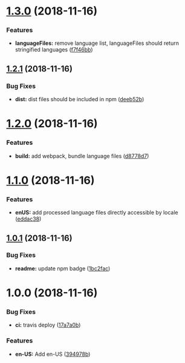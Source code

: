 # [1.3.0](https://github.com/Draggable/formeo-i18n/compare/v1.2.1...v1.3.0) (2018-11-16)


### Features

* **languageFiles:** remove language list, languageFiles should return stringified languages ([f7f46bb](https://github.com/Draggable/formeo-i18n/commit/f7f46bb))

## [1.2.1](https://github.com/Draggable/formeo-i18n/compare/v1.2.0...v1.2.1) (2018-11-16)


### Bug Fixes

* **dist:** dist files should be included in npm ([deeb52b](https://github.com/Draggable/formeo-i18n/commit/deeb52b))

# [1.2.0](https://github.com/Draggable/formeo-i18n/compare/v1.1.0...v1.2.0) (2018-11-16)


### Features

* **build:** add webpack, bundle language files ([d8778d7](https://github.com/Draggable/formeo-i18n/commit/d8778d7))

# [1.1.0](https://github.com/Draggable/formeo-i18n/compare/v1.0.1...v1.1.0) (2018-11-16)


### Features

* **enUS:** add processed language files directly accessible by locale ([eddac38](https://github.com/Draggable/formeo-i18n/commit/eddac38))

## [1.0.1](https://github.com/Draggable/formeo-i18n/compare/v1.0.0...v1.0.1) (2018-11-16)


### Bug Fixes

* **readme:** update npm badge ([1bc2fac](https://github.com/Draggable/formeo-i18n/commit/1bc2fac))

# 1.0.0 (2018-11-16)


### Bug Fixes

* **ci:** travis deploy ([17a7a0b](https://github.com/Draggable/formeo-i18n/commit/17a7a0b))


### Features

* **en-US:** Add en-US ([394978b](https://github.com/Draggable/formeo-i18n/commit/394978b))
